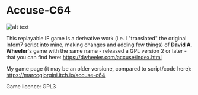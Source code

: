 # Accuse-C64

![alt text](img/Accuse64.png)

This replayable IF game is a derivative work (i.e. I "translated" the original Infom7 script into mine, making changes and adding few things) of **David A. Wheeler**'s game with the same name - released a GPL version 2 or later - that you can find here: https://dwheeler.com/accuse/index.html

My game page (it may be an older versione, compared to script/code here): https://marcogiorgini.itch.io/accuse-c64

Game licence: GPL3

